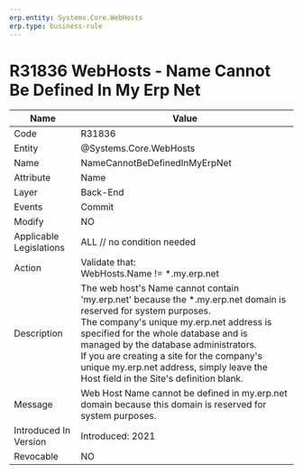 ```yaml
---
erp.entity: Systems.Core.WebHosts
erp.type: business-rule
---
```

# R31836 WebHosts - Name Cannot Be Defined In My Erp Net

| Name | Value |
| ---- | ----- |
| Code | R31836 |
| Entity | @Systems.Core.WebHosts |
| Name | NameCannotBeDefinedInMyErpNet  |
| Attribute | Name |
| Layer | Back-End                                                     |
| Events | Commit |
| Modify | NO |
| Applicable Legislations | ALL // no condition needed |
| Action | Validate that: <BR>WebHosts.Name != *.my.erp.net |
| Description | The web host's Name cannot contain 'my.erp.net' because the *.my.erp.net domain is reserved for system purposes. <br/>The company's unique my.erp.net address is specified for the whole database and is managed by the database administrators. <br/>If you are creating a site for the company's unique my.erp.net address, simply leave the Host field in the Site's definition blank. |
| Message | Web Host Name cannot be defined in my.erp.net domain because this domain is reserved for system purposes. |
| Introduced In Version | Introduced: 2021 |
| Revocable | NO                                                           |
